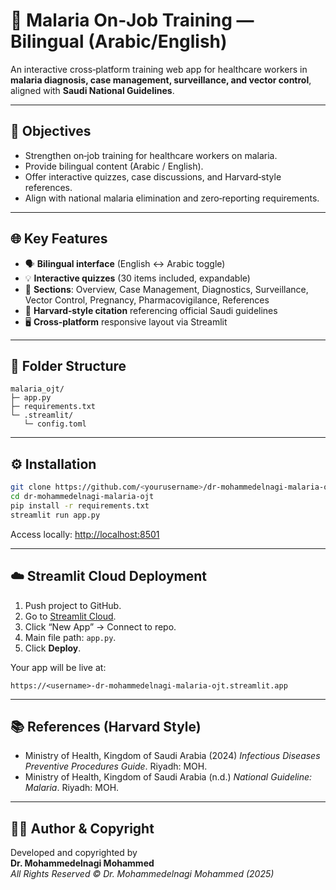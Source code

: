 
# 🦟 Malaria On‑Job Training — Bilingual (Arabic/English)

An interactive cross‑platform training web app for healthcare workers in **malaria diagnosis, case management, surveillance, and vector control**, aligned with **Saudi National Guidelines**.

---

## 🎯 Objectives
- Strengthen on‑job training for healthcare workers on malaria.
- Provide bilingual content (Arabic / English).
- Offer interactive quizzes, case discussions, and Harvard‑style references.
- Align with national malaria elimination and zero‑reporting requirements.

---

## 🌐 Key Features
- 🗣️ **Bilingual interface** (English ↔ Arabic toggle)
- 💡 **Interactive quizzes** (30 items included, expandable)
- 🧭 **Sections**: Overview, Case Management, Diagnostics, Surveillance, Vector Control, Pregnancy, Pharmacovigilance, References
- 📖 **Harvard‑style citation** referencing official Saudi guidelines
- 🖥 **Cross‑platform** responsive layout via Streamlit

---

## 🧱 Folder Structure
```
malaria_ojt/
├─ app.py
├─ requirements.txt
└─ .streamlit/
   └─ config.toml
```

---

## ⚙️ Installation
```bash
git clone https://github.com/<yourusername>/dr-mohammedelnagi-malaria-ojt.git
cd dr-mohammedelnagi-malaria-ojt
pip install -r requirements.txt
streamlit run app.py
```

Access locally: [http://localhost:8501](http://localhost:8501)

---

## ☁️ Streamlit Cloud Deployment
1. Push project to GitHub.
2. Go to [Streamlit Cloud](https://streamlit.io/cloud).
3. Click “New App” → Connect to repo.
4. Main file path: `app.py`.
5. Click **Deploy**.

Your app will be live at:
```
https://<username>-dr-mohammedelnagi-malaria-ojt.streamlit.app
```

---

## 📚 References (Harvard Style)
- Ministry of Health, Kingdom of Saudi Arabia (2024) *Infectious Diseases Preventive Procedures Guide*. Riyadh: MOH.
- Ministry of Health, Kingdom of Saudi Arabia (n.d.) *National Guideline: Malaria*. Riyadh: MOH.

---

## 👨‍⚕️ Author & Copyright
Developed and copyrighted by  
**Dr. Mohammedelnagi Mohammed**  
_All Rights Reserved © Dr. Mohammedelnagi Mohammed (2025)_
